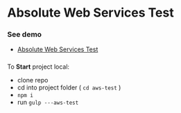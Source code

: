 # Absolute Web Services Test

### See demo

- [Absolute Web Services Test](https://artemlapa.github.io/aws-test/projects/aws-test/app/)

###

To **Start** project local:

- clone repo
- cd into project folder ( `cd aws-test` )
- `npm i`
- run `gulp ---aws-test`

